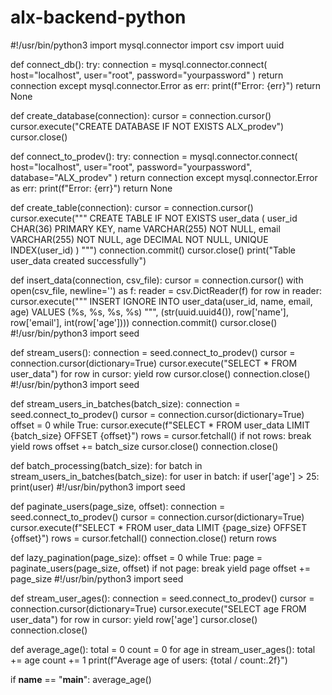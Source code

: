 # alx-backend-python
#!/usr/bin/python3
import mysql.connector
import csv
import uuid

def connect_db():
    try:
        connection = mysql.connector.connect(
            host="localhost",
            user="root",
            password="yourpassword"
        )
        return connection
    except mysql.connector.Error as err:
        print(f"Error: {err}")
        return None

def create_database(connection):
    cursor = connection.cursor()
    cursor.execute("CREATE DATABASE IF NOT EXISTS ALX_prodev")
    cursor.close()

def connect_to_prodev():
    try:
        connection = mysql.connector.connect(
            host="localhost",
            user="root",
            password="yourpassword",
            database="ALX_prodev"
        )
        return connection
    except mysql.connector.Error as err:
        print(f"Error: {err}")
        return None

def create_table(connection):
    cursor = connection.cursor()
    cursor.execute("""
        CREATE TABLE IF NOT EXISTS user_data (
            user_id CHAR(36) PRIMARY KEY,
            name VARCHAR(255) NOT NULL,
            email VARCHAR(255) NOT NULL,
            age DECIMAL NOT NULL,
            UNIQUE INDEX(user_id)
        )
    """)
    connection.commit()
    cursor.close()
    print("Table user_data created successfully")

def insert_data(connection, csv_file):
    cursor = connection.cursor()
    with open(csv_file, newline='') as f:
        reader = csv.DictReader(f)
        for row in reader:
            cursor.execute("""
                INSERT IGNORE INTO user_data(user_id, name, email, age)
                VALUES (%s, %s, %s, %s)
            """, (str(uuid.uuid4()), row['name'], row['email'], int(row['age'])))
    connection.commit()
    cursor.close()
    #!/usr/bin/python3
import seed

def stream_users():
    connection = seed.connect_to_prodev()
    cursor = connection.cursor(dictionary=True)
    cursor.execute("SELECT * FROM user_data")
    for row in cursor:
        yield row
    cursor.close()
    connection.close()
    #!/usr/bin/python3
import seed

def stream_users_in_batches(batch_size):
    connection = seed.connect_to_prodev()
    cursor = connection.cursor(dictionary=True)
    offset = 0
    while True:
        cursor.execute(f"SELECT * FROM user_data LIMIT {batch_size} OFFSET {offset}")
        rows = cursor.fetchall()
        if not rows:
            break
        yield rows
        offset += batch_size
    cursor.close()
    connection.close()

def batch_processing(batch_size):
    for batch in stream_users_in_batches(batch_size):
        for user in batch:
            if user['age'] > 25:
                print(user)
                #!/usr/bin/python3
import seed

def paginate_users(page_size, offset):
    connection = seed.connect_to_prodev()
    cursor = connection.cursor(dictionary=True)
    cursor.execute(f"SELECT * FROM user_data LIMIT {page_size} OFFSET {offset}")
    rows = cursor.fetchall()
    connection.close()
    return rows

def lazy_pagination(page_size):
    offset = 0
    while True:
        page = paginate_users(page_size, offset)
        if not page:
            break
        yield page
        offset += page_size
        #!/usr/bin/python3
import seed

def stream_user_ages():
    connection = seed.connect_to_prodev()
    cursor = connection.cursor(dictionary=True)
    cursor.execute("SELECT age FROM user_data")
    for row in cursor:
        yield row['age']
    cursor.close()
    connection.close()

def average_age():
    total = 0
    count = 0
    for age in stream_user_ages():
        total += age
        count += 1
    print(f"Average age of users: {total / count:.2f}")

if __name__ == "__main__":
    average_age()
        
